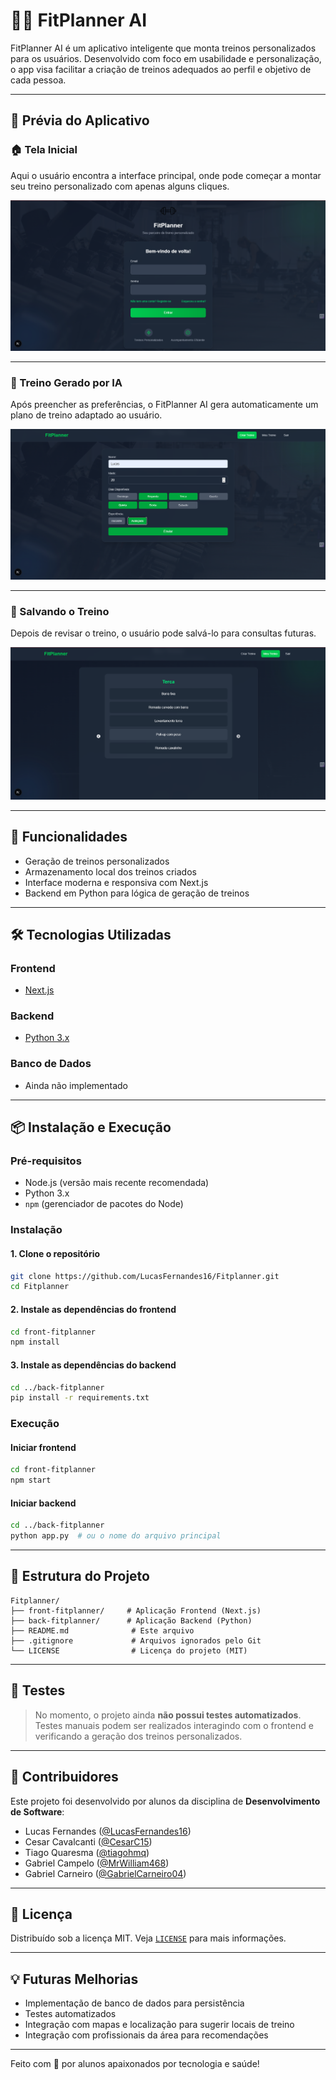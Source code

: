 
# 🏋️‍♂️ FitPlanner AI

FitPlanner AI é um aplicativo inteligente que monta treinos personalizados para os usuários. Desenvolvido com foco em usabilidade e personalização, o app visa facilitar a criação de treinos adequados ao perfil e objetivo de cada pessoa.

---

## 📸 Prévia do Aplicativo

### 🏠 Tela Inicial

Aqui o usuário encontra a interface principal, onde pode começar a montar seu treino personalizado com apenas alguns cliques.

![Tela Inicial](./home.png)

---

### 🧠 Treino Gerado por IA

Após preencher as preferências, o FitPlanner AI gera automaticamente um plano de treino adaptado ao usuário.

![Treino Gerado](./gerar-treino.png)

---

### 💾 Salvando o Treino

Depois de revisar o treino, o usuário pode salvá-lo para consultas futuras.

![Salvar Treino](./salvar-treino.png)

---

## 🚀 Funcionalidades

- Geração de treinos personalizados
- Armazenamento local dos treinos criados
- Interface moderna e responsiva com Next.js
- Backend em Python para lógica de geração de treinos

---

## 🛠️ Tecnologias Utilizadas

### Frontend
- [Next.js](https://nextjs.org/)

### Backend
- [Python 3.x](https://www.python.org/)

### Banco de Dados
- Ainda não implementado

---

## 📦 Instalação e Execução

### Pré-requisitos

- Node.js (versão mais recente recomendada)
- Python 3.x
- `npm` (gerenciador de pacotes do Node)

### Instalação

#### 1. Clone o repositório
```bash
git clone https://github.com/LucasFernandes16/Fitplanner.git
cd Fitplanner
```

#### 2. Instale as dependências do frontend
```bash
cd front-fitplanner
npm install
```

#### 3. Instale as dependências do backend
```bash
cd ../back-fitplanner
pip install -r requirements.txt
```

### Execução

#### Iniciar frontend
```bash
cd front-fitplanner
npm start
```

#### Iniciar backend
```bash
cd ../back-fitplanner
python app.py  # ou o nome do arquivo principal
```

---

## 📂 Estrutura do Projeto

```
Fitplanner/
├── front-fitplanner/     # Aplicação Frontend (Next.js)
├── back-fitplanner/      # Aplicação Backend (Python)
├── README.md              # Este arquivo
├── .gitignore             # Arquivos ignorados pelo Git
└── LICENSE                # Licença do projeto (MIT)
```

---

## 🧪 Testes

> No momento, o projeto ainda **não possui testes automatizados**. Testes manuais podem ser realizados interagindo com o frontend e verificando a geração dos treinos personalizados.

---

## 🤝 Contribuidores

Este projeto foi desenvolvido por alunos da disciplina de **Desenvolvimento de Software**:

- Lucas Fernandes ([@LucasFernandes16](https://github.com/LucasFernandes16))
- Cesar Cavalcanti ([@CesarC15](https://github.com/CesarC15)) 
- Tiago Quaresma  ([@tiagohmq](https://github.com/tiagohmq))
- Gabriel Campelo  ([@MrWilliam468](https://github.com/MrWilliam468))
- Gabriel Carneiro  ([@GabrielCarneiro04](https://github.com/GabrielCarneiro04))

---

## 📄 Licença

Distribuído sob a licença MIT. Veja [`LICENSE`](./LICENSE) para mais informações.

---

## 💡 Futuras Melhorias

- Implementação de banco de dados para persistência
- Testes automatizados
- Integração com mapas e localização para sugerir locais de treino
- Integração com profissionais da área para recomendações

---

Feito com 💪 por alunos apaixonados por tecnologia e saúde!
